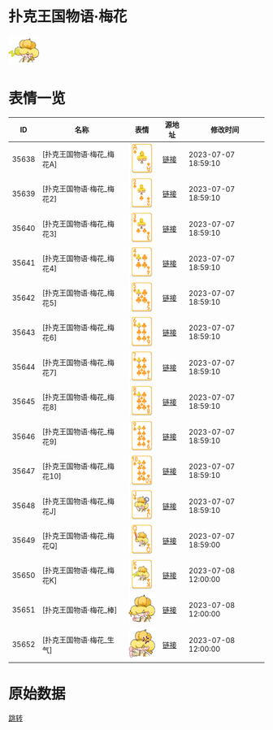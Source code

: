 # 扑克王国物语·梅花

<img src="./cover.png" height="60" alt="cover" />

# 表情一览

|ID|名称|表情|源地址|修改时间|
|----|----|----|----|----|
|35638|[扑克王国物语·梅花_梅花A]|<img src="./pic/035638_%5B扑克王国物语·梅花_梅花A%5D.png" height="60" alt="梅花A"/>|[链接](https://i0.hdslb.com/bfs/garb/3d06a6205f6e22ad33995d23c1c4f891c811e27f.png)|2023-07-07 18:59:10|
|35639|[扑克王国物语·梅花_梅花2]|<img src="./pic/035639_%5B扑克王国物语·梅花_梅花2%5D.png" height="60" alt="梅花2"/>|[链接](https://i0.hdslb.com/bfs/garb/1c488d3e1ee974ca334932a62266481208f88960.png)|2023-07-07 18:59:10|
|35640|[扑克王国物语·梅花_梅花3]|<img src="./pic/035640_%5B扑克王国物语·梅花_梅花3%5D.png" height="60" alt="梅花3"/>|[链接](https://i0.hdslb.com/bfs/garb/2df3895b0a5365ead125afdfc684b6b617b91153.png)|2023-07-07 18:59:10|
|35641|[扑克王国物语·梅花_梅花4]|<img src="./pic/035641_%5B扑克王国物语·梅花_梅花4%5D.png" height="60" alt="梅花4"/>|[链接](https://i0.hdslb.com/bfs/garb/980b1536946630bed5aa66d3d5ee251470048cf3.png)|2023-07-07 18:59:10|
|35642|[扑克王国物语·梅花_梅花5]|<img src="./pic/035642_%5B扑克王国物语·梅花_梅花5%5D.png" height="60" alt="梅花5"/>|[链接](https://i0.hdslb.com/bfs/garb/c46f41512486e29fd353714b6ff66f8cfe0a76b2.png)|2023-07-07 18:59:10|
|35643|[扑克王国物语·梅花_梅花6]|<img src="./pic/035643_%5B扑克王国物语·梅花_梅花6%5D.png" height="60" alt="梅花6"/>|[链接](https://i0.hdslb.com/bfs/garb/96c031cebd0e30b4074f4e6323185da34cf947ae.png)|2023-07-07 18:59:10|
|35644|[扑克王国物语·梅花_梅花7]|<img src="./pic/035644_%5B扑克王国物语·梅花_梅花7%5D.png" height="60" alt="梅花7"/>|[链接](https://i0.hdslb.com/bfs/garb/6fff6a66c700320e723a21d50d4c76366472a5a3.png)|2023-07-07 18:59:10|
|35645|[扑克王国物语·梅花_梅花8]|<img src="./pic/035645_%5B扑克王国物语·梅花_梅花8%5D.png" height="60" alt="梅花8"/>|[链接](https://i0.hdslb.com/bfs/garb/af567fd0b31174eecf8040fc8d37bb7ba7a06f0e.png)|2023-07-07 18:59:10|
|35646|[扑克王国物语·梅花_梅花9]|<img src="./pic/035646_%5B扑克王国物语·梅花_梅花9%5D.png" height="60" alt="梅花9"/>|[链接](https://i0.hdslb.com/bfs/garb/507632baeefb887132ead0fec8e180bfd3d6366f.png)|2023-07-07 18:59:10|
|35647|[扑克王国物语·梅花_梅花10]|<img src="./pic/035647_%5B扑克王国物语·梅花_梅花10%5D.png" height="60" alt="梅花10"/>|[链接](https://i0.hdslb.com/bfs/garb/919a12f1c8989a4a3b98ca329a1a6578c2fce2da.png)|2023-07-07 18:59:10|
|35648|[扑克王国物语·梅花_梅花J]|<img src="./pic/035648_%5B扑克王国物语·梅花_梅花J%5D.png" height="60" alt="梅花J"/>|[链接](https://i0.hdslb.com/bfs/garb/ebedb4dea2f3220b2e179833bfa73fd22fda42d5.png)|2023-07-07 18:59:10|
|35649|[扑克王国物语·梅花_梅花Q]|<img src="./pic/035649_%5B扑克王国物语·梅花_梅花Q%5D.png" height="60" alt="梅花Q"/>|[链接](https://i0.hdslb.com/bfs/garb/9ae5777a5b176881ce787e348b860f47e9deb9a5.png)|2023-07-07 18:59:00|
|35650|[扑克王国物语·梅花_梅花K]|<img src="./pic/035650_%5B扑克王国物语·梅花_梅花K%5D.png" height="60" alt="梅花K"/>|[链接](https://i0.hdslb.com/bfs/garb/0959c91ef5d17aeb585fa03ecfb772586826945b.png)|2023-07-08 12:00:00|
|35651|[扑克王国物语·梅花_棒]|<img src="./pic/035651_%5B扑克王国物语·梅花_棒%5D.png" height="60" alt="棒"/>|[链接](https://i0.hdslb.com/bfs/garb/f921a10de68c7572070d9bb8a224b4672fe4706b.png)|2023-07-08 12:00:00|
|35652|[扑克王国物语·梅花_生气]|<img src="./pic/035652_%5B扑克王国物语·梅花_生气%5D.png" height="60" alt="生气"/>|[链接](https://i0.hdslb.com/bfs/garb/af5bf4249588fcfdff0ddf4ba2a464d453acd2bc.png)|2023-07-08 12:00:00|

# 原始数据

[跳转](./raw.json)

